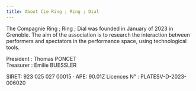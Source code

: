 ```yaml
---
title: About Cie Ring ; Ring ; Dial 
---
```


The Compagnie Ring ; Ring ; Dial was founded in January of 2023 in Grenoble. The aim of the association is to research the interaction between performers and spectators in the performance space, using technological tools. 


President : Thomas PONCET <br />
Treasurer : Emilie BUESSLER   

SIRET: 923 025 027 00015 · APE: 90.01Z 
Licences N° : PLATESV-D-2023-006020
